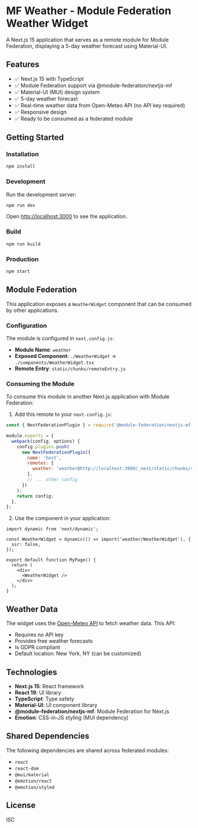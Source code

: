 # MF Weather - Module Federation Weather Widget

A Next.js 15 application that serves as a remote module for Module Federation, displaying a 5-day weather forecast using Material-UI.

## Features

- ✅ Next.js 15 with TypeScript
- ✅ Module Federation support via @module-federation/nextjs-mf
- ✅ Material-UI (MUI) design system
- ✅ 5-day weather forecast
- ✅ Real-time weather data from Open-Meteo API (no API key required)
- ✅ Responsive design
- ✅ Ready to be consumed as a federated module

## Getting Started

### Installation

```bash
npm install
```

### Development

Run the development server:

```bash
npm run dev
```

Open [http://localhost:3000](http://localhost:3000) to see the application.

### Build

```bash
npm run build
```

### Production

```bash
npm start
```

## Module Federation

This application exposes a `WeatherWidget` component that can be consumed by other applications.

### Configuration

The module is configured in `next.config.js`:

- **Module Name**: `weather`
- **Exposed Component**: `./WeatherWidget` → `./components/WeatherWidget.tsx`
- **Remote Entry**: `static/chunks/remoteEntry.js`

### Consuming the Module

To consume this module in another Next.js application with Module Federation:

1. Add this remote to your `next.config.js`:

```javascript
const { NextFederationPlugin } = require('@module-federation/nextjs-mf');

module.exports = {
  webpack(config, options) {
    config.plugins.push(
      new NextFederationPlugin({
        name: 'host',
        remotes: {
          weather: 'weather@http://localhost:3000/_next/static/chunks/remoteEntry.js',
        },
        // ... other config
      })
    );
    return config;
  },
};
```

2. Use the component in your application:

```tsx
import dynamic from 'next/dynamic';

const WeatherWidget = dynamic(() => import('weather/WeatherWidget'), {
  ssr: false,
});

export default function MyPage() {
  return (
    <div>
      <WeatherWidget />
    </div>
  );
}
```

## Weather Data

The widget uses the [Open-Meteo API](https://open-meteo.com/) to fetch weather data. This API:

- Requires no API key
- Provides free weather forecasts
- Is GDPR compliant
- Default location: New York, NY (can be customized)

## Technologies

- **Next.js 15**: React framework
- **React 19**: UI library
- **TypeScript**: Type safety
- **Material-UI**: UI component library
- **@module-federation/nextjs-mf**: Module Federation for Next.js
- **Emotion**: CSS-in-JS styling (MUI dependency)

## Shared Dependencies

The following dependencies are shared across federated modules:

- `react`
- `react-dom`
- `@mui/material`
- `@emotion/react`
- `@emotion/styled`

## License

ISC
